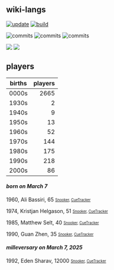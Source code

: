## wiki-langs
[![update](https://github.com/dreamerminsk/wiki-langs/actions/workflows/update-tables.yml/badge.svg)](https://github.com/dreamerminsk/wiki-langs/actions/workflows/update-tables.yml)
[![build](https://github.com/dreamerminsk/wiki-langs/actions/workflows/build.yml/badge.svg)](https://github.com/dreamerminsk/wiki-langs/actions/workflows/build.yml)

![commits](https://img.shields.io/github/commit-activity/y/dreamerminsk/wiki-langs)
![commits](https://img.shields.io/github/commit-activity/m/dreamerminsk/wiki-langs)
![commits](https://img.shields.io/github/commit-activity/w/dreamerminsk/wiki-langs)

![](https://img.shields.io/github/languages/code-size/dreamerminsk/wiki-langs)
![](https://img.shields.io/github/repo-size/dreamerminsk/wiki-langs)

## players
| births | players |
| :----: | ------: |
| 0000s | 2665 |
| 1930s | 2 |
| 1940s | 9 |
| 1950s | 13 |
| 1960s | 52 |
| 1970s | 144 |
| 1980s | 175 |
| 1990s | 218 |
| 2000s | 86 |

#### ***born on March  7***
1960, Ali Bassiri, 65 <sub><sup>[Snooker](http://www.snooker.org/res/index.asp?player=486), [CueTracker](http://cuetracker.net/Players/ali-bassiri/)</sup></sub>

1974, Kristjan Helgason, 51 <sub><sup>[Snooker](http://www.snooker.org/res/index.asp?player=1348), [CueTracker](http://cuetracker.net/Players/kristjan-helgason/)</sup></sub>

1985, Matthew Selt, 40 <sub><sup>[Snooker](http://www.snooker.org/res/index.asp?player=47), [CueTracker](http://cuetracker.net/Players/matthew-selt/)</sup></sub>

1990, Guan Zhen, 35 <sub><sup>[Snooker](http://www.snooker.org/res/index.asp?player=967), [CueTracker](http://cuetracker.net/Players/guan-zhen/)</sup></sub>


#### ***milleversary on March  7, 2025***
1992, Eden Sharav, 12000 <sub><sup>[Snooker](http://www.snooker.org/res/index.asp?player=620), [CueTracker](http://cuetracker.net/Players/eden-sharav/)</sup></sub>



